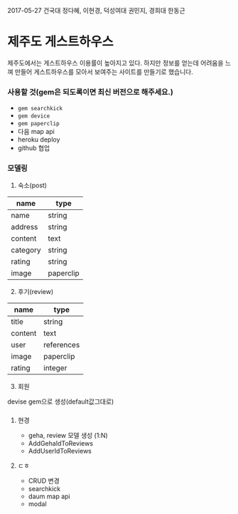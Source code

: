 2017-05-27 건국대 정다혜, 이현경, 덕성여대 권민지, 경희대 한동근

# 제주도 게스트하우스

제주도에서는 게스트하우스 이용률이 높아지고 있다.
하지만 정보를 얻는데 어려움을 느껴 만들어 게스트하우스를 모아서 보여주는 사이트를 만들기로 했습니다.

### 사용할 것(gem은 되도록이면 최신 버전으로 해주세요.)

- `gem searchkick`
- `gem device`
- `gem paperclip`
- 다음 map api
- heroku deploy
- github 협업

### 모델링

1. 숙소(post)

| name | type |
|------|------|
|name| string|
|address|string|
|content|text|
|category|string|
|rating|string|
|image|paperclip|

2. 후기(review)

| name | type |
|------|------|
| title | string |
| content | text |
| user | references |
| image | paperclip |
| rating | integer |

3. 회원

devise gem으로 생성(default값그대로)

### 
1. 현경 
	- geha, review 모델 생성 (1:N)
    - AddGehaIdToReviews
    - AddUserIdToReviews

2. ㄷㅎ 
	- CRUD 변경
	- searchkick
	- daum map api
	- modal
